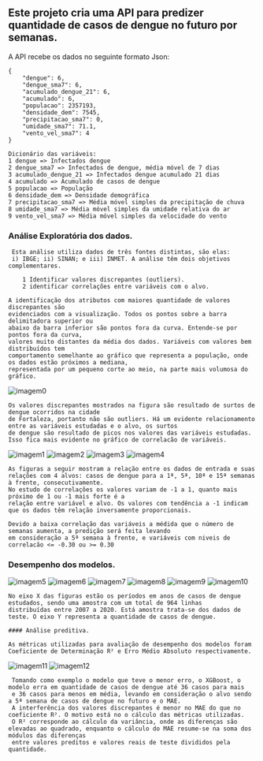 ## Este projeto cria uma API para predizer quantidade de casos de dengue no futuro por semanas.
A API recebe os dados no seguinte formato Json:

    {
	    "dengue": 6,
	    "dengue_sma7": 6,
	    "acumulado_dengue_21": 6,
	    "acumulado": 6,
	    "populacao": 2357193,
	    "densidade_dem": 7545,
	    "precipitacao_sma7": 0,
	    "umidade_sma7": 71.1,
	    "vento_vel_sma7": 4
    }

    Dicionário das variáveis:
    1 dengue => Infectados dengue
    2 dengue_sma7 => Infectados de dengue, média móvel de 7 dias
    3 acumulado_dengue_21 => Infectados dengue acumulado 21 dias
    4 acumulado => Acumulado de casos de dengue
    5 populacao => População
    6 densidade_dem => Densidade demográfica
    7 precipitacao_sma7 => Média móvel simples da precipitação de chuva
    8 umidade_sma7 => Média móvel simples da umidade relativa do ar
    9 vento_vel_sma7 => Média móvel simples da velocidade do vento

### Análise Exploratória dos dados.

     Esta análise utiliza dados de três fontes distintas, são elas:
     i) IBGE; ii) SINAN; e iii) INMET. A análise têm dois objetivos complementares.

        1 Identificar valores discrepantes (outliers).
        2 identificar correlações entre variáveis com o alvo.

    A identificação dos atributos com maiores quantidade de valores discrepantes são
    evidenciados com a visualização. Todos os pontos sobre a barra delimitadora superior ou
    abaixo da barra inferior são pontos fora da curva. Entende-se por pontos fora da curva,
    valores muito distantes da média dos dados. Variáveis com valores bem distribuídos tem
    comportamento semelhante ao gráfico que representa a população, onde os dados estão próximos a mediana,
    representada por um pequeno corte ao meio, na parte mais volumosa do gráfico.

 ![imagem0](BoxPlot.png)

    Os valores discrepantes mostrados na figura são resultado de surtos de dengue ocorridos na cidade
    de Fortaleza, portanto não são outliers. Há um evidente relacionamento entre as variáveis estudadas e o alvo, os surtos
    de dengue são resultado de picos nos valores das variáveis estudadas. Isso fica mais evidente no gráfico de correlacão de variáveis.

 ![imagem1](corr_1.png) ![imagem2](corr_5.png)
 ![imagem3](corr_10.png) ![imagem4](corr_15.png)

    As figuras a seguir mostram a relação entre os dados de entrada e suas
    relações com 4 alvos: casos de dengue para a 1ª, 5ª, 10ª e 15ª semanas à frente, consecutivamente.
    No estudo de correlações os valores variam de -1 a 1, quanto mais próximo de 1 ou -1 mais forte é a
    relação entre variável e alvo. Os valores com tendência a -1 indicam que os dados têm relação inversamente proporcionais.

    Devido a baixa correlação das variáveis a médida que o número de semanas aumenta, a predição será feita levando
    em consideração a 5ª semana à frente, e variáveis com niveis de correlacão <= -0.30 ou >= 0.30

### Desempenho dos modelos.

 ![imagem5](knn.png) ![imagem6](svr.png) ![imagem7](mlp_valter.png)
 ![imagem8](mlp_nico.png) ![imagem9](lstm.png) ![imagem10](xgboost.png)

    No eixo X das figuras estão os períodos em anos de casos de dengue estudados, sendo uma amostra com um total de 964 linhas
    distribuídas entre 2007 a 2020. Está amostra trata-se dos dados de teste. O eixo Y representa a quantidade de casos de dengue.

    #### Análise preditiva.

    As métricas utilizadas para avaliação de desempenho dos modelos foram Coeficiente de Determinação R² e Erro Médio Absoluto respectivamente.
 ![imagem11](r2.png) ![imagem12](mae.png)

     Tomando como exemplo o modelo que teve o menor erro, o XGBoost, o modelo erra em quantidade de casos de dengue até 36 casos para mais
     e 36 casos para menos em média, levando em consideração o alvo sendo a 5ª semana de casos de dengue no futuro e o MAE.
     A interferência dos valores discrepantes é menor no MAE do que no coeficiente R². O motivo está no o cálculo das métricas utilizadas.
     O R² corresponde ao cálculo da variância, onde as diferenças são elevadas ao quadrado, enquanto o cálculo do MAE resume-se na soma dos módulos das diferenças
     entre valores preditos e valores reais de teste divididos pela quantidade.
